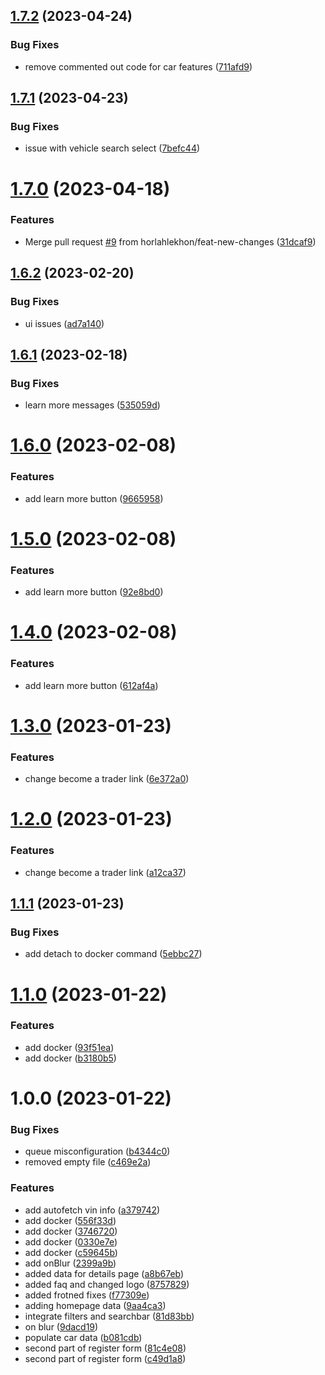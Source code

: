 ## [1.7.2](https://github.com/horlahlekhon/carpadi-agora/compare/v1.7.1...v1.7.2) (2023-04-24)


### Bug Fixes

* remove commented out code for car features ([711afd9](https://github.com/horlahlekhon/carpadi-agora/commit/711afd9a8a3fa3a2e715e151df4a15022c6ae65f))

## [1.7.1](https://github.com/horlahlekhon/carpadi-agora/compare/v1.7.0...v1.7.1) (2023-04-23)


### Bug Fixes

* issue with vehicle search select ([7befc44](https://github.com/horlahlekhon/carpadi-agora/commit/7befc44bf69575b7e394b3085d88d48c83c90afd))

# [1.7.0](https://github.com/horlahlekhon/carpadi-agora/compare/v1.6.2...v1.7.0) (2023-04-18)


### Features

* Merge pull request [#9](https://github.com/horlahlekhon/carpadi-agora/issues/9) from horlahlekhon/feat-new-changes ([31dcaf9](https://github.com/horlahlekhon/carpadi-agora/commit/31dcaf9c42dc3725bfd5d8d69d0e7910cd7f8584))

## [1.6.2](https://github.com/horlahlekhon/carpadi-agora/compare/v1.6.1...v1.6.2) (2023-02-20)


### Bug Fixes

* ui issues ([ad7a140](https://github.com/horlahlekhon/carpadi-agora/commit/ad7a1409e806bc1961ebdb70566761cef8270748))

## [1.6.1](https://github.com/horlahlekhon/carpadi-agora/compare/v1.6.0...v1.6.1) (2023-02-18)


### Bug Fixes

* learn more messages ([535059d](https://github.com/horlahlekhon/carpadi-agora/commit/535059d3fd4fa574bbb3e9ac5ab58cd8819a81ca))

# [1.6.0](https://github.com/horlahlekhon/carpadi-agora/compare/v1.5.0...v1.6.0) (2023-02-08)


### Features

* add learn more button ([9665958](https://github.com/horlahlekhon/carpadi-agora/commit/9665958b0f9416ead21e7e95a6b62f39849746b5))

# [1.5.0](https://github.com/horlahlekhon/carpadi-agora/compare/v1.4.0...v1.5.0) (2023-02-08)


### Features

* add learn more button ([92e8bd0](https://github.com/horlahlekhon/carpadi-agora/commit/92e8bd05d6cd87359718ab5bc27849340d0c0398))

# [1.4.0](https://github.com/horlahlekhon/carpadi-agora/compare/v1.3.0...v1.4.0) (2023-02-08)


### Features

* add learn more button ([612af4a](https://github.com/horlahlekhon/carpadi-agora/commit/612af4aad2cea14081b9923833670305a62bec85))

# [1.3.0](https://github.com/horlahlekhon/carpadi-agora/compare/v1.2.0...v1.3.0) (2023-01-23)


### Features

* change become a trader link ([6e372a0](https://github.com/horlahlekhon/carpadi-agora/commit/6e372a0d0a2e6ecdc9f073566b1af6cf4c0a20dd))

# [1.2.0](https://github.com/horlahlekhon/carpadi-agora/compare/v1.1.1...v1.2.0) (2023-01-23)


### Features

* change become a trader link ([a12ca37](https://github.com/horlahlekhon/carpadi-agora/commit/a12ca37bfbc0c81a5f2f9470c41512839b8efb80))

## [1.1.1](https://github.com/horlahlekhon/carpadi-agora/compare/v1.1.0...v1.1.1) (2023-01-23)


### Bug Fixes

* add detach to docker command ([5ebbc27](https://github.com/horlahlekhon/carpadi-agora/commit/5ebbc27fa82f75d730558417b5b847a8a6ece772))

# [1.1.0](https://github.com/horlahlekhon/carpadi-agora/compare/v1.0.0...v1.1.0) (2023-01-22)


### Features

* add docker ([93f51ea](https://github.com/horlahlekhon/carpadi-agora/commit/93f51eacdbacaacfe8035317a618a7cab19b0b33))
* add docker ([b3180b5](https://github.com/horlahlekhon/carpadi-agora/commit/b3180b5203917a2f2cde47d7a44ef6b1f40338a7))

# 1.0.0 (2023-01-22)


### Bug Fixes

* queue misconfiguration ([b4344c0](https://github.com/horlahlekhon/carpadi-agora/commit/b4344c047c73beaf5d547b58111fe4e4769ecae8))
* removed empty file ([c469e2a](https://github.com/horlahlekhon/carpadi-agora/commit/c469e2a68b6e024f11e5cad48a5d935e56e4e8fe))


### Features

* add autofetch vin info ([a379742](https://github.com/horlahlekhon/carpadi-agora/commit/a379742e26e87f4568ff7e8ad5dc94c1391f48da))
* add docker ([556f33d](https://github.com/horlahlekhon/carpadi-agora/commit/556f33dabd36eea554774bc1b9cdb432afbbc404))
* add docker ([3746720](https://github.com/horlahlekhon/carpadi-agora/commit/3746720c0cd3d1b8d4f37908ef5874395dc56141))
* add docker ([0330e7e](https://github.com/horlahlekhon/carpadi-agora/commit/0330e7e458bc0cbc2e27defa55769d5499e0fd16))
* add docker ([c59645b](https://github.com/horlahlekhon/carpadi-agora/commit/c59645bbe2d7f64e3b5081fe08225f382e737a54))
* add onBlur ([2399a9b](https://github.com/horlahlekhon/carpadi-agora/commit/2399a9bfb4052e155e5462409258fcaba43b63ad))
* added data for details page ([a8b67eb](https://github.com/horlahlekhon/carpadi-agora/commit/a8b67eb2e38000b02a58576abfce3d59fb3867a3))
* added faq and changed logo ([8757829](https://github.com/horlahlekhon/carpadi-agora/commit/8757829bce7a751ecf48cdf04b5d6ca22369bd20))
* added frotned fixes ([f77309e](https://github.com/horlahlekhon/carpadi-agora/commit/f77309ecf56decba6b1ee3c4e7db5acb7141b30a))
* adding homepage data ([9aa4ca3](https://github.com/horlahlekhon/carpadi-agora/commit/9aa4ca328464f3d1595ae6d5dd79cfe82e27ac17))
* integrate filters and searchbar ([81d83bb](https://github.com/horlahlekhon/carpadi-agora/commit/81d83bbeae438b48fdf804c155c3f53264956026))
* on blur ([9dacd19](https://github.com/horlahlekhon/carpadi-agora/commit/9dacd19b7b621b7aacb3acc536201ff97d813651))
* populate car data ([b081cdb](https://github.com/horlahlekhon/carpadi-agora/commit/b081cdbc912645de0941f3e4d1a5670fddf9f89c))
* second part of register form ([81c4e08](https://github.com/horlahlekhon/carpadi-agora/commit/81c4e08fa6019126292f2c9efd97e1af72e1efc7))
* second part of register form ([c49d1a8](https://github.com/horlahlekhon/carpadi-agora/commit/c49d1a8562343e43f0dc5ea3fdff382202cbd835))

